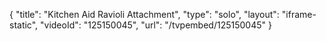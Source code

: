 {
    "title": "Kitchen Aid Ravioli Attachment",
    "type": "solo",
    "layout": "iframe-static",
    "videoId": "125150045",
    "url": "\/tvpembed\/125150045"
}
